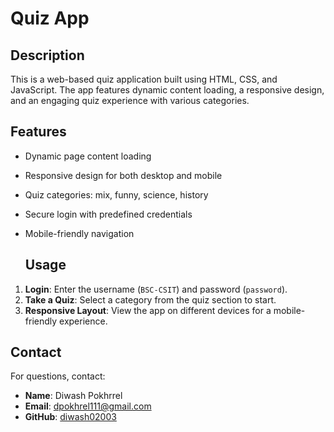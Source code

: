 # Quiz App

## Description
This is a web-based quiz application built using HTML, CSS, and JavaScript. The app features dynamic content loading, a responsive design, and an engaging quiz experience with various categories.

## Features
- Dynamic page content loading
- Responsive design for both desktop and mobile
- Quiz categories: mix, funny, science, history
- Secure login with predefined credentials
- Mobile-friendly navigation

  ## Usage
1. **Login**: Enter the username (`BSC-CSIT`) and password (`password`).
2. **Take a Quiz**: Select a category from the quiz section to start.
3. **Responsive Layout**: View the app on different devices for a mobile-friendly experience.


## Contact
For questions, contact:
- **Name**: Diwash Pokhrrel
- **Email**: dpokhrel111@gmail.com
- **GitHub**: [diwash02003](https://github.com/diwash02003)

